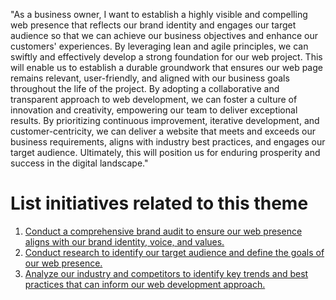 "As a business owner, I want to establish a highly visible and compelling web presence that reflects our brand identity and engages our target audience so that we can achieve our business objectives and enhance our customers' experiences. By leveraging lean and agile principles, we can swiftly and effectively develop a strong foundation for our web project. This will enable us to establish a durable groundwork that ensures our web page remains relevant, user-friendly, and aligned with our business goals throughout the life of the project. By adopting a collaborative and transparent approach to web development, we can foster a culture of innovation and creativity, empowering our team to deliver exceptional results. By prioritizing continuous improvement, iterative development, and customer-centricity, we can deliver a website that meets and exceeds our business requirements, aligns with industry best practices, and engages our target audience. Ultimately, this will position us for enduring prosperity and success in the digital landscape."


# List initiatives related to this theme
1. [Conduct a comprehensive brand audit to ensure our web presence aligns with our brand identity, voice, and values.](../documentation/templates/theme/initiatives/initiative_template.md)
2. [Conduct research to identify our target audience and define the goals of our web presence.](documentation/templates/theme/initiatives/initiative_template2.md)
3. [Analyze our industry and competitors to identify key trends and best practices that can inform our web development approach.](documentation/templates/theme/initiatives/initiative_template3.md)